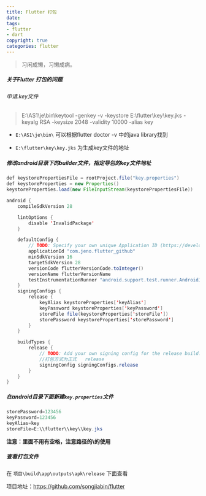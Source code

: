 ```yaml
---
title: Flutter 打包
date: 
tags: 
- flutter 
- dart 
copyright: true
categories: flutter
---
```




<blockquote class="blockquote-center">习闲成懒，习懒成病。</blockquote>

<!-- more -->



##### 关于Flutter 打包的问题

######  申请.key文件
> E:\AS1\je\bin\keytool -genkey -v -keystore E:\flutter\key\key.jks -keyalg RSA -keysize 2048 -validity 10000 -alias key

- `E:\AS1\je\bin\` 可以根据flutter doctor -v 中的java library找到

- `E:\flutter\key\key.jks` 为生成key文件的地址


##### 修改android目录下的builder文件，指定导包的key文件地址
```Java
def keystorePropertiesFile = rootProject.file("key.properties")
def keystoreProperties = new Properties()
keystoreProperties.load(new FileInputStream(keystorePropertiesFile))

android {
    compileSdkVersion 28

    lintOptions {
        disable 'InvalidPackage'
    }

    defaultConfig {
        // TODO: Specify your own unique Application ID (https://developer.android.com/studio/build/application-id.html).
        applicationId "com.jeno.flutter_github"
        minSdkVersion 16
        targetSdkVersion 28
        versionCode flutterVersionCode.toInteger()
        versionName flutterVersionName
        testInstrumentationRunner "android.support.test.runner.AndroidJUnitRunner"
    }
    signingConfigs {
        release {
            keyAlias keystoreProperties['keyAlias']
            keyPassword keystoreProperties['keyPassword']
            storeFile file(keystoreProperties['storeFile'])
            storePassword keystoreProperties['storePassword']
        }
    }

    buildTypes {
        release {
            // TODO: Add your own signing config for the release build.
            //打包方式为正式   release
            signingConfig signingConfigs.release
        }
    }
}
```

##### 在android目录下面新建`key.properties`文件
```Java
storePassword=123456
keyPassword=123456
keyAlias=key
storeFile=E:\\flutter\\key\\key.jks
```
**注意：里面不用有空格，注意路径的\的使用**


##### 查看打包文件
在   `项目\build\app\outputs\apk\release` 下面查看

项目地址：https://github.com/songjiabin/flutter
